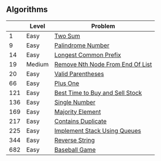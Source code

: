 ## Algorithms


|     | Level  | Problem |
|-----|--------|---------|
| 1   | Easy   | [Two Sum](https://github.com/rdvnabay/LeetCode/blob/master/Algorithms/Solutions/Easy/TwoSum.cs) | 
| 9   | Easy   | [Palindrome Number](https://github.com/rdvnabay/LeetCode/blob/master/Algorithms/Solutions/Easy/PalindromeNumber.cs) | 
| 14  | Easy   | [Longest Common Prefix](https://github.com/rdvnabay/LeetCode/blob/master/Algorithms/Solutions/Easy/LongestCommonPrefix.cs) | 
| 19  | Medium | [Remove Nth Node From End Of List](https://github.com/rdvnabay/LeetCode/blob/master/Algorithms/Solutions/Medium/RemoveNthNodeFromEndOfList.cs) |   
| 20  | Easy   | [Valid Parentheses](https://github.com/rdvnabay/LeetCode/blob/master/Algorithms/Solutions/Easy/ValidParentheses.cs) |
| 66  | Easy   | [Plus One](https://github.com/rdvnabay/LeetCode/blob/master/Algorithms/Solutions/Easy/PlusOne.cs) |
| 121 | Easy   | [Best Time to Buy and Sell Stock](https://github.com/rdvnabay/LeetCode/blob/master/Algorithms/Solutions/Easy/BestTimeToBuyAndSellStock.cs) |
| 136 | Easy   | [Single Number](https://github.com/rdvnabay/LeetCode/blob/master/Algorithms/Solutions/Easy/SingleNumber.cs) |
| 169 | Easy   | [Majority Element](https://github.com/rdvnabay/LeetCode/blob/master/Algorithms/Solutions/Easy/MajorityElement.cs) |
| 217 | Easy   | [Contains Duplicate](https://github.com/rdvnabay/LeetCode/blob/master/Algorithms/Solutions/Easy/ContainsDuplicate.cs) |
| 225 | Easy   | [Implement Stack Using Queues](https://github.com/rdvnabay/LeetCode/blob/master/Algorithms/Solutions/Easy/ImplementStackUsingQueues.cs) |
| 344 | Easy   | [Reverse String](https://github.com/rdvnabay/LeetCode/blob/master/Algorithms/Solutions/Easy/ReverseString.cs) |
| 682 | Easy   | [Baseball Game](https://github.com/rdvnabay/LeetCode/blob/master/Algorithms/Solutions/Easy/BaseballGame.cs) |








